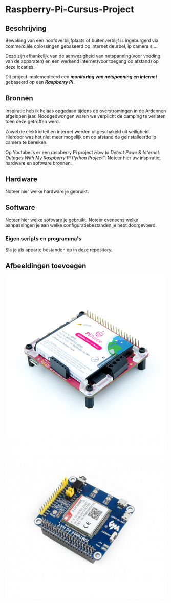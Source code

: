 # Raspberry-Pi-Cursus-Project
## Beschrijving
Bewaking van een hoofdverblijfplaats of buitenverblijf is ingeburgerd via commerciële oplossingen gebaseerd op internet deurbel, ip camera's ...

Deze zijn afhankelijk van de aanwezigheid van netspanning(voor voeding van de apparaten) en een werkend internet(voor toegang op afstand) op deze locaties. 

Dit project implementeerd een ***monitoring van netspanning en internet*** gebaseerd op een ***Raspberry Pi***.
## Bronnen
Inspiratie heb ik helaas opgedaan tijdens de overstromingen in de Ardennen afgelopen jaar. Noodgedwongen waren we verplicht de camping te verlaten toen deze getroffen werd. 

Zowel de elektriciteit en internet werden uitgeschakeld uit veiligheid. Hierdoor was het niet meer mogelijk om op afstand de geinstalleerde ip camera te bereiken. 

Op Youtube is er een raspberry Pi project *How to Detect Powe & Internet Outages With My Raspberry Pi Python Project"*.
Noteer hier uw inspiratie, hardware en software bronnen. 
## Hardware
Noteer hier welke hardware je gebruikt. 
## Software
Noteer hier welke software je gebruikt. 
Noteer eveneens welke aanpassingen je aan welke configuratiebestanden je hebt doorgevoerd. 
### Eigen scripts en programma's
Sla je als apparte bestanden op in deze repository. 
## Afbeeldingen toevoegen
![En dit de afbeelding in onze image map](Images/PiJuice-Updated-3_1024x.jpg)
![En dit de afbeelding in onze image map](Images/dfsgxv.png)
